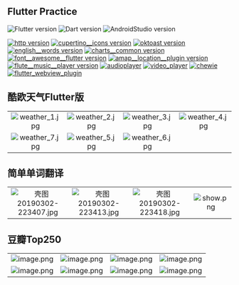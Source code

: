 ## Flutter Practice

![Flutter version](https://img.shields.io/badge/flutter-1.0.0-orange.svg)
![Dart version](https://img.shields.io/badge/dart-2.1.0-orange.svg)
![AndroidStudio version](https://img.shields.io/badge/AndroidStudio-3.1-orange)

[![http version](https://img.shields.io/badge/http-0.12.0-green.svg)](https://pub.dev/packages/http)
[![cupertino__icons version](https://img.shields.io/badge/cupertino_icons-0.1.2-green.svg)](https://pub.dev/packages/cupertino_icons)
[![oktoast version](https://img.shields.io/badge/oktoast-2.0.0-green.svg)](https://pub.dev/packages/cupertino_icons)
[![english__words version](https://img.shields.io/badge/english__words-3.1.3-green.svg)](https://pub.dev/packages/english_words)
[![charts__common version](https://img.shields.io/badge/charts__common-0.5.0-green.svg)](https://pub.dev/packages/charts_common)
[![font__awesome__flutter version](https://img.shields.io/badge/font__awesome__flutter-8.4.0-green.svg)](https://pub.dev/packages/font_awesome_flutter)
[![amap__location__plugin version](https://img.shields.io/badge/amap__location__plugin-0.2.0-green.svg)](https://pub.dev/packages/amap_location_plugin)
[![flute__music__player version](https://img.shields.io/badge/flute__music__player-0.0.6-green.svg)](https://pub.dev/packages/flute_music_player)
[![audioplayer](https://img.shields.io/badge/audioplayer-0.5.2-brightgreen)](https://pub.dev/packages/audioplayer)
[![video_player](https://img.shields.io/badge/video__player-0.6.0-brightgreen)](https://pub.dev/packages/video_player)
[![chewie](https://img.shields.io/badge/chewie-0.7.0-brightgreen)](https://pub.dev/packages/chewie)
[![flutter_webview_plugin](https://img.shields.io/badge/flutter__webview__plugin-0.2.0-brightgreen)](https://pub.dev/packages/flutter_webview_plugin)


## 酷欧天气Flutter版

|||||
|:--:|:--:|:--:|:--:|
|![weather_1.jpg](https://upload-images.jianshu.io/upload_images/9140378-cb27eb6eac80b9c6.jpg?imageMogr2/auto-orient/strip%7CimageView2/2/w/240)|![weather_2.jpg](https://upload-images.jianshu.io/upload_images/9140378-c76719eb3fb9ec5c.jpg?imageMogr2/auto-orient/strip%7CimageView2/2/w/240)|![weather_3.jpg](https://upload-images.jianshu.io/upload_images/9140378-9f54bb816bfa44c5.jpg?imageMogr2/auto-orient/strip%7CimageView2/2/w/240)|![weather_4.jpg](https://upload-images.jianshu.io/upload_images/9140378-a795b2c58915602c.jpg?imageMogr2/auto-orient/strip%7CimageView2/2/w/240)|
|![weather_7.jpg](https://upload-images.jianshu.io/upload_images/9140378-076f837ed184c86c.jpg?imageMogr2/auto-orient/strip%7CimageView2/2/w/240)|![weather_5.jpg](https://upload-images.jianshu.io/upload_images/9140378-250210ce6685ae52.jpg?imageMogr2/auto-orient/strip%7CimageView2/2/w/240)|![weather_6.jpg](https://upload-images.jianshu.io/upload_images/9140378-a24a9cdc8c0c8694.jpg?imageMogr2/auto-orient/strip%7CimageView2/2/w/240)||

## 简单单词翻译

|||||
|:--:|:--:|:--:|:--:|
|![壳图20190302-223407.jpg](https://upload-images.jianshu.io/upload_images/9140378-4f3eda1358453f67.jpg?imageMogr2/auto-orient/strip%7CimageView2/2/w/240)|![壳图20190302-223413.jpg](https://upload-images.jianshu.io/upload_images/9140378-d2e5620d1cd37060.jpg?imageMogr2/auto-orient/strip%7CimageView2/2/w/240)|![壳图20190302-223418.jpg](https://upload-images.jianshu.io/upload_images/9140378-7c64ea090cce5e2c.jpg?imageMogr2/auto-orient/strip%7CimageView2/2/w/240)|![show.png](https://upload-images.jianshu.io/upload_images/9140378-b295a02cdde492bb.png?imageMogr2/auto-orient/strip%7CimageView2/2/w/240)|

## 豆瓣Top250

|||||
|:--:|:--:|:--:|:--:|
|![image.png](https://upload-images.jianshu.io/upload_images/9140378-9a22a527cedc09fb.png?imageMogr2/auto-orient/strip%7CimageView2/2/w/240)|![image.png](https://upload-images.jianshu.io/upload_images/9140378-e9caaf628276ddbb.png?imageMogr2/auto-orient/strip%7CimageView2/2/w/240)|![image.png](https://upload-images.jianshu.io/upload_images/9140378-14d4c58cd50c6362.png?imageMogr2/auto-orient/strip%7CimageView2/2/w/240)|![image.png](https://upload-images.jianshu.io/upload_images/9140378-4cdaa5257bfbc83a.png?imageMogr2/auto-orient/strip%7CimageView2/2/w/240)|
|![image.png](https://upload-images.jianshu.io/upload_images/9140378-a09451a18f77b865.png?imageMogr2/auto-orient/strip%7CimageView2/2/w/240)|![image.png](https://upload-images.jianshu.io/upload_images/9140378-5c8cd7dbb601d5c6.png?imageMogr2/auto-orient/strip%7CimageView2/2/w/240)|![image.png](https://upload-images.jianshu.io/upload_images/9140378-3e360349b91998dd.png?imageMogr2/auto-orient/strip%7CimageView2/2/w/240)|![image.png](https://upload-images.jianshu.io/upload_images/9140378-8d64b436458af732.png?imageMogr2/auto-orient/strip%7CimageView2/2/w/240)|